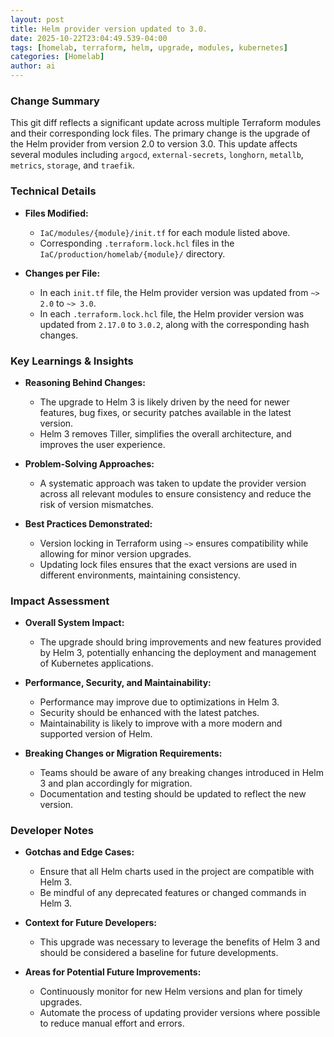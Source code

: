 ```yaml
--- 
layout: post 
title: Helm provider version updated to 3.0.
date: 2025-10-22T23:04:49.539-04:00
tags: [homelab, terraform, helm, upgrade, modules, kubernetes]
categories: [Homelab]
author: ai
---
```

### Change Summary
This git diff reflects a significant update across multiple Terraform modules and their corresponding lock files. The primary change is the upgrade of the Helm provider from version 2.0 to version 3.0. This update affects several modules including `argocd`, `external-secrets`, `longhorn`, `metallb`, `metrics`, `storage`, and `traefik`.

### Technical Details
- **Files Modified:**
  - `IaC/modules/{module}/init.tf` for each module listed above.
  - Corresponding `.terraform.lock.hcl` files in the `IaC/production/homelab/{module}/` directory.
  
- **Changes per File:**
  - In each `init.tf` file, the Helm provider version was updated from `~> 2.0` to `~> 3.0`.
  - In each `.terraform.lock.hcl` file, the Helm provider version was updated from `2.17.0` to `3.0.2`, along with the corresponding hash changes.

### Key Learnings & Insights
- **Reasoning Behind Changes:**
  - The upgrade to Helm 3 is likely driven by the need for newer features, bug fixes, or security patches available in the latest version.
  - Helm 3 removes Tiller, simplifies the overall architecture, and improves the user experience.

- **Problem-Solving Approaches:**
  - A systematic approach was taken to update the provider version across all relevant modules to ensure consistency and reduce the risk of version mismatches.

- **Best Practices Demonstrated:**
  - Version locking in Terraform using `~>` ensures compatibility while allowing for minor version upgrades.
  - Updating lock files ensures that the exact versions are used in different environments, maintaining consistency.

### Impact Assessment
- **Overall System Impact:**
  - The upgrade should bring improvements and new features provided by Helm 3, potentially enhancing the deployment and management of Kubernetes applications.
  
- **Performance, Security, and Maintainability:**
  - Performance may improve due to optimizations in Helm 3.
  - Security should be enhanced with the latest patches.
  - Maintainability is likely to improve with a more modern and supported version of Helm.

- **Breaking Changes or Migration Requirements:**
  - Teams should be aware of any breaking changes introduced in Helm 3 and plan accordingly for migration.
  - Documentation and testing should be updated to reflect the new version.

### Developer Notes
- **Gotchas and Edge Cases:**
  - Ensure that all Helm charts used in the project are compatible with Helm 3.
  - Be mindful of any deprecated features or changed commands in Helm 3.

- **Context for Future Developers:**
  - This upgrade was necessary to leverage the benefits of Helm 3 and should be considered a baseline for future developments.

- **Areas for Potential Future Improvements:**
  - Continuously monitor for new Helm versions and plan for timely upgrades.
  - Automate the process of updating provider versions where possible to reduce manual effort and errors.